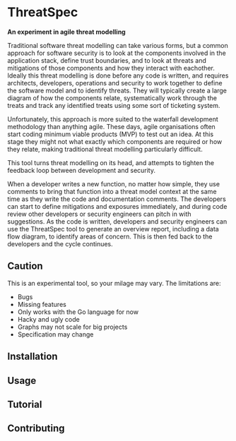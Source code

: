 # ThreatSpec

__An experiment in agile threat modelling__

Traditional software threat modelling can take various forms, but a common approach for software security is to look at the components involved in the application stack, define trust boundaries, and to look at threats and mitigations of those components and how they interact with eachother. Ideally this threat modelling is done before any code is written, and requires architects, developers, operations and security to work together to define the software model and to identify threats. They will typically create a large diagram of how the components relate, systematically work through the treats and track any identified treats using some sort of ticketing system.

Unfortunately, this approach is more suited to the waterfall development methodology than anything agile. These days, agile organisations often start coding minimum viable products (MVP) to test out an idea. At this stage they might not what exactly which components are required or how they relate, making traditional threat modelling particularly difficult.

This tool turns threat modelling on its head, and attempts to tighten the feedback loop between development and security. 

When a developer writes a new function, no matter how simple, they use comments to bring that function into a threat model context at the same time as they write the code and documentation comments. The developers can start to define mitigations and exposures immediately, and during code review other developers or security engineers can pitch in with suggestions. As the code is written, developers and security engineers can use the ThreatSpec tool to generate an overview report, including a data flow diagram, to identify areas of concern. This is then fed back to the developers and the cycle continues.

## Caution

This is an experimental tool, so your milage may vary. The limitations are:

* Bugs
* Missing features
* Only works with the Go language for now
* Hacky and ugly code
* Graphs may not scale for big projects
* Specification may change

## Installation

## Usage

## Tutorial


## Contributing
